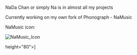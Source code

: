 NaDa Chan or simply Na is in almost all my projects

Currently working on my own fork of Phonograph - NaMusic

NaMusic icon:

![NaMusic_Icon](https://github.com/user-attachments/assets/612a5db0-8d13-499a-9da2-7dbbc4d26ec8)

height="80">]